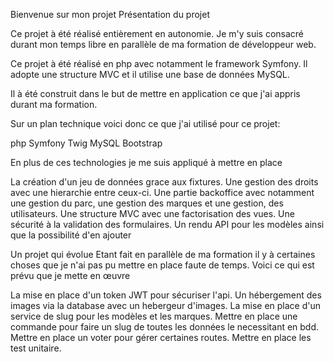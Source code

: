 Bienvenue sur mon projet</h1>
Présentation du projet</h2>

Ce projet à été réalisé entièrement en autonomie. Je m'y suis consacré durant mon temps libre
en parallèle de ma formation de développeur web.

Ce projet à été réalisé en php avec notamment le framework Symfony. Il adopte une structure MVC et
il utilise une base de données MySQL.

Il à été construit dans le but de mettre en application ce que j'ai appris durant ma formation.</p>

Sur un plan technique</h2>
voici donc ce que j'ai utilisé pour ce projet:</p>

php
Symfony
Twig
MySQL
Bootstrap

En plus de ces technologies je me suis appliqué à mettre en place

La création d'un jeu de données grace aux fixtures.
Une gestion des droits avec une hierarchie entre ceux-ci.
Une partie backoffice avec notamment une gestion du parc, une gestion des marques et une gestion, des utilisateurs.
Une structure MVC avec une factorisation des vues.
Une sécurité à la validation des formulaires.
Un rendu API pour les modèles ainsi que la possibilité d'en ajouter
         
Un projet qui évolue
Etant fait en parallèle de ma formation il y à certaines choses que je n'ai pas pu mettre en place faute de temps.
Voici ce qui est prévu que je mette en œuvre

La mise en place d'un token JWT pour sécuriser l'api.
Un hébergement des images via la database avec un hebergeur d'images.
La mise en place d'un service de slug pour les modèles et les marques.
Mettre en place une commande pour faire un slug de toutes les données le necessitant en bdd.
Mettre en place un voter pour gérer certaines routes.
Mettre en place les test unitaire.